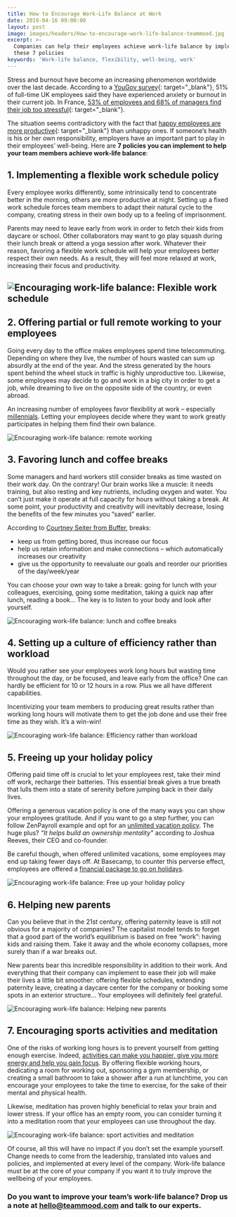 ```yaml
---
title: How to Encourage Work-Life Balance at Work
date: 2019-04-16 09:00:00
layout: post
image: images/headers/How-to-encourage-work-life-balance-teammood.jpg
excerpt: >-
  Companies can help their employees achieve work-life balance by implementing
  these 7 policies
keywords: 'Work-life balance, flexibility, well-being, work'
---
```


Stress and burnout have become an increasing phenomenon worldwide over the last decade. According to a [YouGov survey](https://www.virgin.com/disruptors/infographic-how-stressed-are-uk-employees){: target="_blank"}, 51% of full-time UK employees said they have experienced anxiety or burnout in their current job. In France, [53% of employees and 68% of managers find their job too stressful](https://www.ringover.com/blog/burnout-the-epidemic-of-the-century){: target="_blank"}.

The situation seems contradictory with the fact that [happy employees are more productive](https://blog.teammood.com/en/2017/03/07/wellbeing-at-work-the-benefits-of-happiness-in-the-workplace.html){: target="_blank"} than unhappy ones. If someone’s health is his or her own responsibility, employers have an important part to play in their employees’ well-being. Here are **7 policies you can implement to help your team members achieve work-life balance**\:

## **1\. Implementing a flexible work schedule policy**

Every employee works differently, some intrinsically tend to concentrate better in the morning, others are more productive at night. Setting up a fixed work schedule forces team members to adapt their natural cycle to the company, creating stress in their own body up to a feeling of imprisonment.

Parents may need to leave early from work in order to fetch their kids from daycare or school. Other collaborators may want to go play squash during their lunch break or attend a yoga session after work. Whatever their reason, favoring a flexible work schedule will help your employees better respect their own needs. As a result, they will feel more relaxed at work, increasing their focus and productivity.

## ![Encouraging work-life balance: Flexible work schedule](/uploads/teammood-work-life-balance-1.png)

## **2\. Offering partial or full remote working to your employees**

Going every day to the office makes employees spend time telecommuting. Depending on where they live, the number of hours wasted can sum up absurdly at the end of the year. And the stress generated by the hours spent behind the wheel stuck in traffic is highly unproductive too. Likewise, some employees may decide to go and work in a big city in order to get a job, while dreaming to live on the opposite side of the country, or even abroad.

An increasing number of employees favor flexibility at work – especially [millennials](https://blog.teammood.com/2018/04/02/managers-do-you-know-how-to-work-with-millennials.html). Letting your employees decide where they want to work greatly participates in helping them find their own balance.

![Encouraging work-life balance: remote working](/uploads/teammood-work-life-balance-2.png)

## **3\. Favoring lunch and coffee breaks**

Some managers and hard workers still consider breaks as time wasted on their work day. On the contrary\! Our brain works like a muscle: it needs training, but also resting and key nutrients, including oxygen and water. You can’t just make it operate at full capacity for hours without taking a break. At some point, your productivity and creativity will inevitably decrease, losing the benefits of the few minutes you “saved” earlier.

According to [Courtney Seiter from Buffer](https://open.buffer.com/science-taking-breaks-at-work/), breaks:

* keep us from getting bored, thus increase our focus
* help us retain information and make connections – which automatically increases our creativity
* give us the opportunity to reevaluate our goals and reorder our priorities of the day/week/year

You can choose your own way to take a break: going for lunch with your colleagues, exercising, going some meditation, taking a quick nap after lunch, reading a book… The key is to listen to your body and look after yourself.

![Encouraging work-life balance: lunch and coffee breaks](/uploads/teammood-work-life-balance-3.png)

## **4\. Setting up a culture of efficiency rather than workload**

Would you rather see your employees work long hours but wasting time throughout the day, or be focused, and leave early from the office? One can hardly be efficient for 10 or 12 hours in a row. Plus we all have different capabilities.

Incentivizing your team members to producing great results rather than working long hours will motivate them to get the job done and use their free time as they wish. It’s a win-win\!

![Encouraging work-life balance: Efficiency rather than workload](/uploads/teammood-work-life-balance-4.png)

## **5\. Freeing up your holiday policy**

Offering paid time off is crucial to let your employees rest, take their mind off work, recharge their batteries. This essential break gives a true breath that lulls them into a state of serenity before jumping back in their daily lives.

Offering a generous vacation policy is one of the many ways you can show your employees gratitude. And if you want to go a step further, you can follow ZenPayroll example and opt for an [unlimited vacation policy](https://www.themuse.com/advice/unlimited-vacation-policy-what-you-should-know). The huge plus? *“It helps build an ownership mentality”* according to Joshua Reeves, their CEO and co-founder.

Be careful though, when offered unlimited vacations, some employees may end up taking fewer days off. At Basecamp, to counter this perverse effect, employees are offered a [financial package to go on holidays](https://www.businessinsider.fr/us/basecamp-ceo-says-hes-running-out-of-perks-2017-6).

![Encouraging work-life balance: Free up your holiday policy](/uploads/teammood-work-life-balance-5.png)

## **6\. Helping new parents**

Can you believe that in the 21st century, offering paternity leave is still not obvious for a majority of companies? The capitalist model tends to forget that a good part of the world’s equilibrium is based on free “work”: having kids and raising them. Take it away and the whole economy collapses, more surely than if a war breaks out.

New parents bear this incredible responsibility in addition to their work. And everything that their company can implement to ease their job will make their lives a little bit smoother: offering flexible schedules, extending paternity leave, creating a daycare center for the company or booking some spots in an exterior structure… Your employees will definitely feel grateful.

![Encouraging work-life balance: Helping new parents](/uploads/teammood-work-life-balance-6.png)

## **7\. Encouraging sports activities and meditation**

One of the risks of working long hours is to prevent yourself from getting enough exercise. Indeed, [activities can make you happier, give you more energy and help you gain focus](https://blog.bufferapp.com/why-exercising-makes-us-happier). By offering flexible working hours, dedicating a room for working out, sponsoring a gym membership, or creating a small bathroom to take a shower after a run at lunchtime, you can encourage your employees to take the time to exercise, for the sake of their mental and physical health.

Likewise, meditation has proven highly beneficial to relax your brain and lower stress. If your office has an empty room, you can consider turning it into a meditation room that your employees can use throughout the day.

![Encouraging work-life balance: sport activities and meditation](/uploads/teammood-work-life-balance-7.png)

Of course, all this will have no impact if you don’t set the example yourself. Change needs to come from the leadership, translated into values and policies, and implemented at every level of the company. Work-life balance must be at the core of your company if you want it to truly improve the wellbeing of your employees.

### Do you want to improve your team’s work-life balance? Drop us a note at [hello@teammood.com](mailto:hello@teammood.com) and talk to our experts.